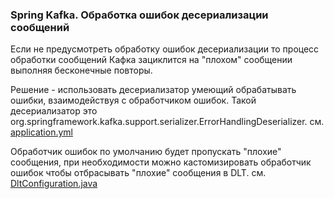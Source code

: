 ### Spring Kafka. Обработка ошибок десериализации сообщений 

Если не предусмотреть обработку ошибок десериализации то процесс обработки сообщений Кафка зациклится на 
"плохом" сообщении выполняя бесконечные повторы.

Решение - использовать десериализатор умеющий обрабатывать ошибки, взаимодействуя с обработчиком ошибок.
Такой десериализатор это org.springframework.kafka.support.serializer.ErrorHandlingDeserializer.
см. [application.yml](application.yml)

Обработчик ошибок по умолчанию будет пропускать "плохие" сообщения, при необходимости можно кастомизировать
обработчик ошибок чтобы отбрасывать "плохие" сообщения в DLT.
см. [DltConfiguration.java](src/main/java/mio68/lab/spring6/kafka/consumer/configuration/DltConfiguration.java)